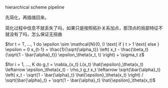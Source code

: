 hierarchical scheme pipeline

先简化，再插值回来。

简化过程中信息不就丢失了吗，如果只是按照拓扑关系加点，那顶点的局部特征不就没有了吗，怎么保证无扭曲



$for t = T, ..., 1 do
    \epsilon \sim \mathcal{N}(0, I) \text{ if } t > 1 \text{ else } \epsilon = 0
    x_{t-1} = \frac{1}{\sqrt{\alpha_t}} \left( x_t - \frac{\beta_t}{\sqrt{1 - \bar{\alpha}_t}} \epsilon_\theta(x_t, t) \right) + \sigma_t z$



$for i = 1, ..., K do
    g_t = \nabla_{x_t} L(x_t)
    \hat{\epsilon}_\theta(x_t) \leftarrow \epsilon_\theta(x_t) - \rho_t g_t
    x_t \leftarrow \sqrt{\bar{\alpha}_t} \left( x_t - \sqrt{1 - \bar{\alpha}_t} \hat{\epsilon}_\theta(x_t) \right) / \sqrt{\bar{\alpha}_t} + \sqrt{1 - \bar{\alpha}_t} \hat{\epsilon}_\theta(x_t)$